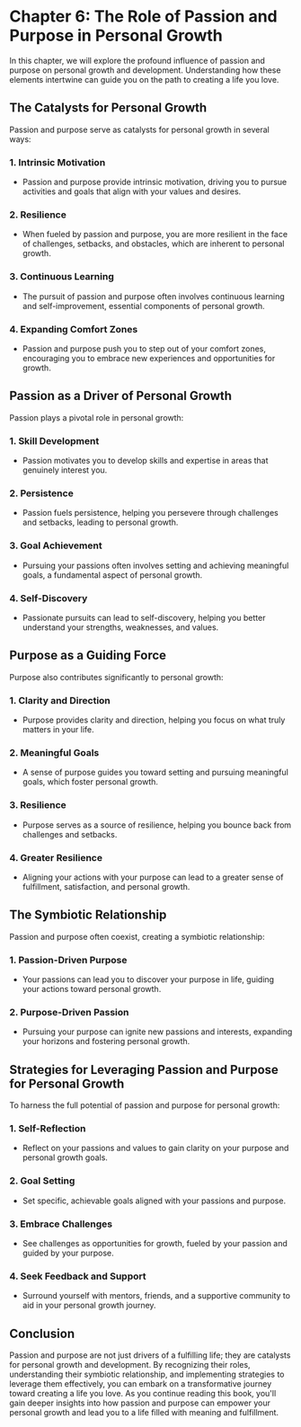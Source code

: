 Chapter 6: The Role of Passion and Purpose in Personal Growth
=============================================================

In this chapter, we will explore the profound influence of passion and purpose on personal growth and development. Understanding how these elements intertwine can guide you on the path to creating a life you love.

**The Catalysts for Personal Growth**
-------------------------------------

Passion and purpose serve as catalysts for personal growth in several ways:

### **1. Intrinsic Motivation**

* Passion and purpose provide intrinsic motivation, driving you to pursue activities and goals that align with your values and desires.

### **2. Resilience**

* When fueled by passion and purpose, you are more resilient in the face of challenges, setbacks, and obstacles, which are inherent to personal growth.

### **3. Continuous Learning**

* The pursuit of passion and purpose often involves continuous learning and self-improvement, essential components of personal growth.

### **4. Expanding Comfort Zones**

* Passion and purpose push you to step out of your comfort zones, encouraging you to embrace new experiences and opportunities for growth.

**Passion as a Driver of Personal Growth**
------------------------------------------

Passion plays a pivotal role in personal growth:

### **1. Skill Development**

* Passion motivates you to develop skills and expertise in areas that genuinely interest you.

### **2. Persistence**

* Passion fuels persistence, helping you persevere through challenges and setbacks, leading to personal growth.

### **3. Goal Achievement**

* Pursuing your passions often involves setting and achieving meaningful goals, a fundamental aspect of personal growth.

### **4. Self-Discovery**

* Passionate pursuits can lead to self-discovery, helping you better understand your strengths, weaknesses, and values.

**Purpose as a Guiding Force**
------------------------------

Purpose also contributes significantly to personal growth:

### **1. Clarity and Direction**

* Purpose provides clarity and direction, helping you focus on what truly matters in your life.

### **2. Meaningful Goals**

* A sense of purpose guides you toward setting and pursuing meaningful goals, which foster personal growth.

### **3. Resilience**

* Purpose serves as a source of resilience, helping you bounce back from challenges and setbacks.

### **4. Greater Resilience**

* Aligning your actions with your purpose can lead to a greater sense of fulfillment, satisfaction, and personal growth.

**The Symbiotic Relationship**
------------------------------

Passion and purpose often coexist, creating a symbiotic relationship:

### **1. Passion-Driven Purpose**

* Your passions can lead you to discover your purpose in life, guiding your actions toward personal growth.

### **2. Purpose-Driven Passion**

* Pursuing your purpose can ignite new passions and interests, expanding your horizons and fostering personal growth.

**Strategies for Leveraging Passion and Purpose for Personal Growth**
---------------------------------------------------------------------

To harness the full potential of passion and purpose for personal growth:

### **1. Self-Reflection**

* Reflect on your passions and values to gain clarity on your purpose and personal growth goals.

### **2. Goal Setting**

* Set specific, achievable goals aligned with your passions and purpose.

### **3. Embrace Challenges**

* See challenges as opportunities for growth, fueled by your passion and guided by your purpose.

### **4. Seek Feedback and Support**

* Surround yourself with mentors, friends, and a supportive community to aid in your personal growth journey.

**Conclusion**
--------------

Passion and purpose are not just drivers of a fulfilling life; they are catalysts for personal growth and development. By recognizing their roles, understanding their symbiotic relationship, and implementing strategies to leverage them effectively, you can embark on a transformative journey toward creating a life you love. As you continue reading this book, you'll gain deeper insights into how passion and purpose can empower your personal growth and lead you to a life filled with meaning and fulfillment.
